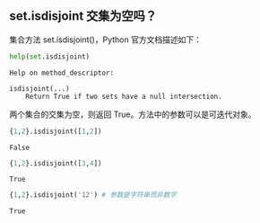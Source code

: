 ## set.isdisjoint 交集为空吗？

集合方法 set.isdisjoint()，Python 官方文档描述如下：


```python
help(set.isdisjoint)
```

    Help on method_descriptor:
    
    isdisjoint(...)
        Return True if two sets have a null intersection.
    
    

两个集合的交集为空，则返回 True。方法中的参数可以是可迭代对象。


```python
{1,2}.isdisjoint([1,2])
```




    False




```python
{1,2}.isdisjoint([3,4])
```




    True




```python
{1,2}.isdisjoint('12') # 参数是字符串而非数字
```




    True


